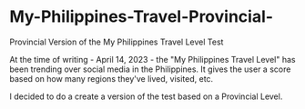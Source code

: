 # My-Philippines-Travel-Provincial-
Provincial Version of the My Philippines Travel Level Test

At the time of writing - April 14, 2023 - the "My Philippines Travel Level" has been trending over social media in the Philippines.
It gives the user a score based on how many regions they've lived, visited, etc.

I decided to do a create a version of the test based on a Provincial Level. 
